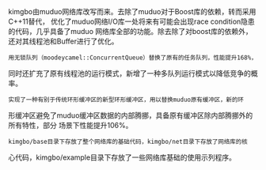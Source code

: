   kimgbo由muduo网络库改写而来。去除了muduo对于Boost库的依赖，转而采用C++11替代，
优化了muduo网络I/O库一处将来有可能会出现race condition隐患的代码，几乎具备了muduo
网络库全部的功能。除去除了对boost库的依赖外，还对其线程池和Buffer进行了优化。

    用无锁队列（moodeycamel::ConcurrentQueue）替换了原有的任务队列，性能提升168%，
同时还扩充了原有线程池的运行模式，新增了一种多队列运行模式以降低竞争的概率。

    实现了一种有别于传统环形缓冲区的新型环形缓冲区，用以替换muduo原有缓冲区，新的环
形缓冲区避免了muduo缓冲区数据的内部腾挪，具备原有缓冲区除内部腾挪外的所有特性，部分
场景下性能提升106%。

    kimgbo/base目录下存放了整个网络库的基础代码，kimgbo/net目录下存放了网络库的核
心代码，kimgbo/example目录下存放了一些网络库基础的使用示列程序。
